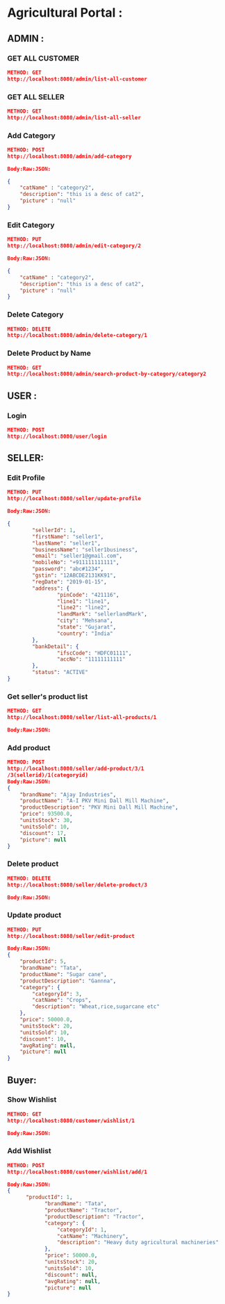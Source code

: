 # Agricultural Portal :

## ADMIN :

### GET ALL CUSTOMER

```json
METHOD: GET
http://localhost:8080/admin/list-all-customer
```

### GET ALL SELLER

```json
METHOD: GET
http://localhost:8080/admin/list-all-seller
```

### Add Category

```json
METHOD: POST
http://localhost:8080/admin/add-category

Body:Raw:JSON:

{
    "catName" : "category2",
	"description": "this is a desc of cat2",
	"picture" : "null"
}

```

### Edit Category

```json
METHOD: PUT
http://localhost:8080/admin/edit-category/2

Body:Raw:JSON:

{
    "catName" : "category2",
	"description": "this is a desc of cat2",
	"picture" : "null"
}
```

### Delete Category

```json
METHOD: DELETE
http://localhost:8080/admin/delete-category/1

```

### Delete Product by Name

```json
METHOD: GET
http://localhost:8080/admin/search-product-by-category/category2

```

## USER :

### Login

```json
METHOD: POST
http://localhost:8080/user/login

```

## SELLER:

### Edit Profile

```json
METHOD: PUT
http://localhost:8080/seller/update-profile

Body:Raw:JSON:

{
		"sellerId": 1,
		"firstName": "seller1",
		"lastName": "seller1",
		"businessName": "seller1business",
		"email": "seller1@gmail.com",
		"mobileNo": "+911111111111",
		"password": "abc#1234",
		"gstin": "12ABCDE2131KK91",
		"regDate": "2019-01-15",
		"address": {
				"pinCode": "421116",
				"line1": "line1",
				"line2": "line2",
				"landMark": "sellerlandMark",
				"city": "Mehsana",
				"state": "Gujarat",
				"country": "India"
		},
		"bankDetail": {
				"ifscCode": "HDFC01111",
				"accNo": "11111111111"
		},
		"status": "ACTIVE"
}
```

### Get seller's product list

```json
METHOD: GET
http://localhost:8080/seller/list-all-products/1

Body:Raw:JSON:

```

### Add product

```json
METHOD: POST
http://localhost:8080/seller/add-product/3/1
/3(sellerid)/1(categoryid)
Body:Raw:JSON:
{
    "brandName": "Ajay Industries",
    "productName": "A-I PKV Mini Dall Mill Machine",
    "productDescription": "PKV Mini Dall Mill Machine",
    "price": 93500.0,
    "unitsStock": 30,
    "unitsSold": 10,
    "discount": 17,
    "picture": null
}

```

### Delete product

```json
METHOD: DELETE
http://localhost:8080/seller/delete-product/3

Body:Raw:JSON:

```

### Update product

```json
METHOD: PUT
http://localhost:8080/seller/edit-product

Body:Raw:JSON:
{
    "productId": 5,
    "brandName": "Tata",
    "productName": "Sugar cane",
    "productDescription": "Gannna",
    "category": {
        "categoryId": 3,
        "catName": "Crops",
        "description": "Wheat,rice,sugarcane etc"
    },
    "price": 50000.0,
    "unitsStock": 20,
    "unitsSold": 10,
    "discount": 10,
    "avgRating": null,
    "picture": null
}

```

## Buyer:

### Show Wishlist

```json
METHOD: GET
http://localhost:8080/customer/wishlist/1

Body:Raw:JSON:

```

### Add Wishlist

```json
METHOD: POST
http://localhost:8080/customer/wishlist/add/1

Body:Raw:JSON:
{   
      "productId": 1,
            "brandName": "Tata",
            "productName": "Tractor",
            "productDescription": "Tractor",
            "category": {
                "categoryId": 1,
                "catName": "Machinery",
                "description": "Heavy duty agricultural machineries"
            },
            "price": 50000.0,
            "unitsStock": 20,
            "unitsSold": 10,
            "discount": null,
            "avgRating": null,
            "picture": null
}
```
